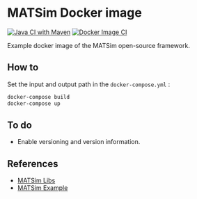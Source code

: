 # MATSim Docker image

[![Java CI with Maven](https://github.com/maptic/matsim-docker/actions/workflows/maven.yml/badge.svg)](https://github.com/maptic/matsim-docker/actions/workflows/maven.yml)
[![Docker Image CI](https://github.com/maptic/matsim-docker/actions/workflows/docker-image.yml/badge.svg)](https://github.com/maptic/matsim-docker/actions/workflows/docker-image.yml)

Example docker image of the MATSim open-source framework.

## How to

Set the input and output path in the `docker-compose.yml` :

```sh
docker-compose build
docker-compose up
```

## To do

* Enable versioning and version information.

## References

* [MATSim Libs](https://github.com/matsim-org/matsim-libs)
* [MATSim Example](https://github.com/matsim-org/matsim-example-project)
